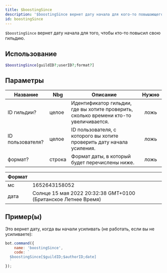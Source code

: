 ```yaml
---
title: $boostingSince
description: '$boostingSince вернет дату начала для кого-то повышающего определенную гильдию.'
id: boostingSince
---
```


`$boostingSince` вернет дату начала для того, чтобы кто-то повысил свою гильдию.

## Использование

```php
$boostingSince[guildID?;userID?;format?]
```

## Параметры

| Название         | Nbg    | Описание                                                                              | Нужно |
| ---------------- | ------ | ------------------------------------------------------------------------------------- |:-----:|
| ID гильдии?      | целое  | Идентификатор гильдии, где вы хотите проверить, сколько времени кто-то увеличивается. | ложь  |
| ID пользователя? | целое  | ID пользователя, с которого вы хотите проверить дату начала усиления.                 | ложь  |
| формат?          | строка | Формат даты, в который будет перечислены ниже.                                        | ложь  |

| Формат |                                                                |
| ------ | -------------------------------------------------------------- |
| мс     | 1652643158052                                                  |
| дата   | Солнце 15 мая 2022 20:32:38 GMT+0100 (Британское Летнее Время) |

## Пример(ы)

Это вернет дату, когда вы начали усиливать (не работать, если вы не усиливаете):

```javascript
bot.command({
    name: 'boostingSince',
    code: `
  $boostingSince[$guildID;$authorID;date]
  `
});
```